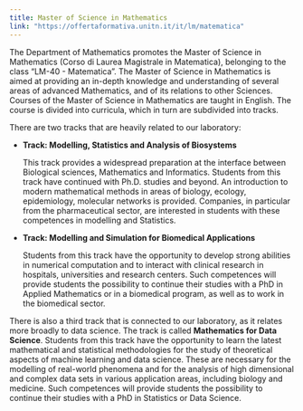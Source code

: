 ```yaml
---
title: Master of Science in Mathematics
link: "https://offertaformativa.unitn.it/it/lm/matematica"
---
```


The Department of Mathematics promotes the Master of Science in Mathematics (Corso di Laurea Magistrale in Matematica), belonging to the class “LM-40 - Matematica”. The Master of Science in Mathematics is aimed at providing an in-depth knowledge and understanding of several areas of advanced Mathematics, and of its relations to other Sciences. Courses of the Master of Science in Mathematics are taught in English. The course is divided into curricula, which in turn are subdivided into tracks. 

There are two tracks that are heavily related to our laboratory:
- **Track: Modelling, Statistics and Analysis of Biosystems**
   
    This track provides a widespread preparation at the interface between Biological sciences, Mathematics and Informatics. Students from this track have continued with Ph.D. studies and beyond. An introduction to modern mathematical methods in areas of biology, ecology, epidemiology, molecular networks is provided. Companies, in particular from the pharmaceutical sector, are interested in students with these competences in modelling and Statistics.

- **Track: Modelling and Simulation for Biomedical Applications**
  
    Students from this track have the opportunity to develop strong abilities in numerical computation and to interact with clinical research in hospitals, universities and research centers. Such competences will provide students the possibility to continue their studies with a PhD in Applied Mathematics or in a biomedical program, as well as to work in the biomedical sector.

There is also a third track that is connected to our laboratory, as it relates more broadly to data science. The track is called **Mathematics for Data Science**. Students from this track have the opportunity to learn the latest mathematical and statistical methodologies for the study of theoretical aspects of machine learning and data science. These are necessary for the modelling of real-world phenomena and for the analysis of high dimensional and complex data sets in various application areas, including biology and medicine. Such competences will provide students the possibility to continue their studies with a PhD in Statistics or Data Science.